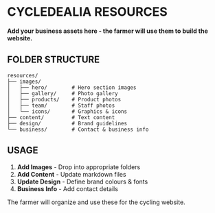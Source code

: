 # CYCLEDEALIA RESOURCES

**Add your business assets here - the farmer will use them to build the website.**

## FOLDER STRUCTURE
```
resources/
├── images/
│   ├── hero/        # Hero section images
│   ├── gallery/     # Photo gallery
│   ├── products/    # Product photos
│   ├── team/        # Staff photos
│   └── icons/       # Graphics & icons
├── content/         # Text content
├── design/          # Brand guidelines
└── business/        # Contact & business info
```

## USAGE
1. **Add Images** - Drop into appropriate folders
2. **Add Content** - Update markdown files
3. **Update Design** - Define brand colours & fonts
4. **Business Info** - Add contact details

The farmer will organize and use these for the cycling website.